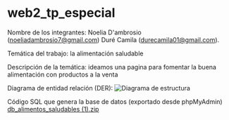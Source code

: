 # web2_tp_especial
Nombre de los integrantes: Noelia D'ambrosio (noeliadambrosio7@gmail.com) Duré Camila (durecamila01@gmail.com). 

Temática del trabajo: la alimentación saludable

Descripción de la temática: ideamos una pagina para fomentar la buena alimentación con productos a la venta

Diagrama de entidad relación (DER):
![Diagrama de estructura](https://github.com/camid01/web2_tp_especial/assets/39970458/c4b40e77-567c-4a73-a8da-cbb492dfc5a5)

Código SQL que genera la base de datos (exportado desde phpMyAdmin)
[db_alimentos_saludables (1).zip](httpsgithub.comcamid01web2_tp_especialfiles12704204db_alimentos_saludables.1.zip)
